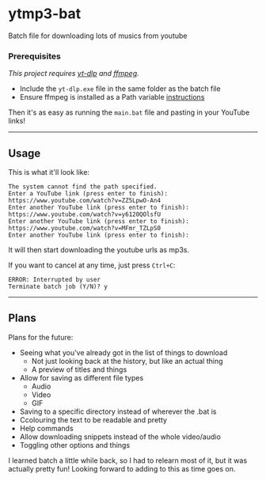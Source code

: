 # ytmp3-bat
Batch file for downloading lots of musics from youtube

### Prerequisites

_This project requires [yt-dlp](https://github.com/yt-dlp/yt-dlp) and [ffmpeg](https://ffmpeg.org/)._

- Include the `yt-dlp.exe` file in the same folder as the batch file
- Ensure ffmpeg is installed as a Path variable [instructions](/help/ffmpeg-path.md)

Then it's as easy as running the `main.bat` file and pasting in your YouTube links!

---

## Usage

This is what it'll look like:

```
The system cannot find the path specified.
Enter a YouTube link (press enter to finish): https://www.youtube.com/watch?v=ZZ5LpwO-An4
Enter another YouTube link (press enter to finish): https://www.youtube.com/watch?v=y6120QOlsfU
Enter another YouTube link (press enter to finish): https://www.youtube.com/watch?v=MFmr_TZLpS0
Enter another YouTube link (press enter to finish):
```

It will then start downloading the youtube urls as mp3s.

If you want to cancel at any time, just press `Ctrl+C`:

```
ERROR: Interrupted by user
Terminate batch job (Y/N)? y
```

---

## Plans

Plans for the future:
- Seeing what you've already got in the list of things to download
  - Not just looking back at the history, but like an actual thing
  - A preview of titles and things
- Allow for saving as different file types
  - Audio
  - Video
  - GIF
- Saving to a specific directory instead of wherever the .bat is
- Ccolouring the text to be readable and pretty
- Help commands
- Allow downloading snippets instead of the whole video/audio
- Toggling other options and things

I learned batch a little while back, so I had to relearn most of it, but it was actually pretty fun!
Looking forward to adding to this as time goes on.